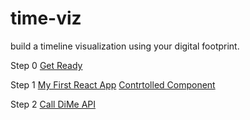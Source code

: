 # time-viz
build a timeline visualization using your digital footprint.

Step 0
[Get Ready](https://github.com/sysrep/time-viz/blob/master/Get_Ready.md)

Step 1
[My First React App](https://github.com/sysrep/time-viz/blob/master/My_First_React_App.md)
[Contrtolled Component](https://github.com/sysrep/time-viz/blob/master/Controlled_Component.md)

Step 2
[Call DiMe API](https://github.com/sysrep/time-viz/blob/master/Call_DiMe_API.md)
